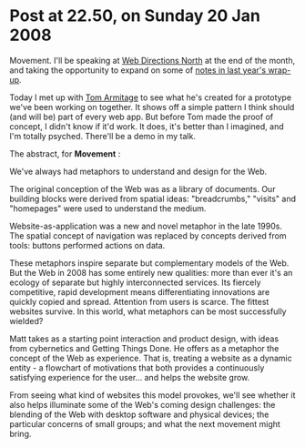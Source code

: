 # Post at 22.50, on Sunday 20 Jan 2008

Movement. I'll be speaking at [Web Directions
North](http://north08.webdirections.org/ "The closing keynote.") at the end of
the month, and taking the opportunity to expand on some of [notes in last
year's wrap-up](/home/2007/12/28/wrapping_up_2007 "In particular sections
#9-13.").

Today I met up with [Tom Armitage](http://infovore.org/ "Infovore. Thinker and
Web maker.") to see what he's created for a prototype we've been working on
together. It shows off a simple pattern I think should (and will be) part of
every web app. But before Tom made the proof of concept, I didn't know if it'd
work. It does, it's better than I imagined, and I'm totally psyched. There'll
be a demo in my talk.

The abstract, for **Movement** :

We've always had metaphors to understand and design for the Web.

The original conception of the Web was as a library of documents. Our building
blocks were derived from spatial ideas: "breadcrumbs," "visits" and
"homepages" were used to understand the medium.

Website-as-application was a new and novel metaphor in the late 1990s. The
spatial concept of navigation was replaced by concepts derived from tools:
buttons performed actions on data.

These metaphors inspire separate but complementary models of the Web. But the
Web in 2008 has some entirely new qualities: more than ever it's an ecology of
separate but highly interconnected services. Its fiercely competitive, rapid
development means differentiating innovations are quickly copied and spread.
Attention from users is scarce. The fittest websites survive. In this world,
what metaphors can be most successfully wielded?

Matt takes as a starting point interaction and product design, with ideas from
cybernetics and Getting Things Done. He offers as a metaphor the concept of
the Web as experience. That is, treating a website as a dynamic entity - a
flowchart of motivations that both provides a continuously satisfying
experience for the user... and helps the website grow.

From seeing what kind of websites this model provokes, we'll see whether it
also helps illuminate some of the Web's coming design challenges: the blending
of the Web with desktop software and physical devices; the particular concerns
of small groups; and what the next movement might bring.
